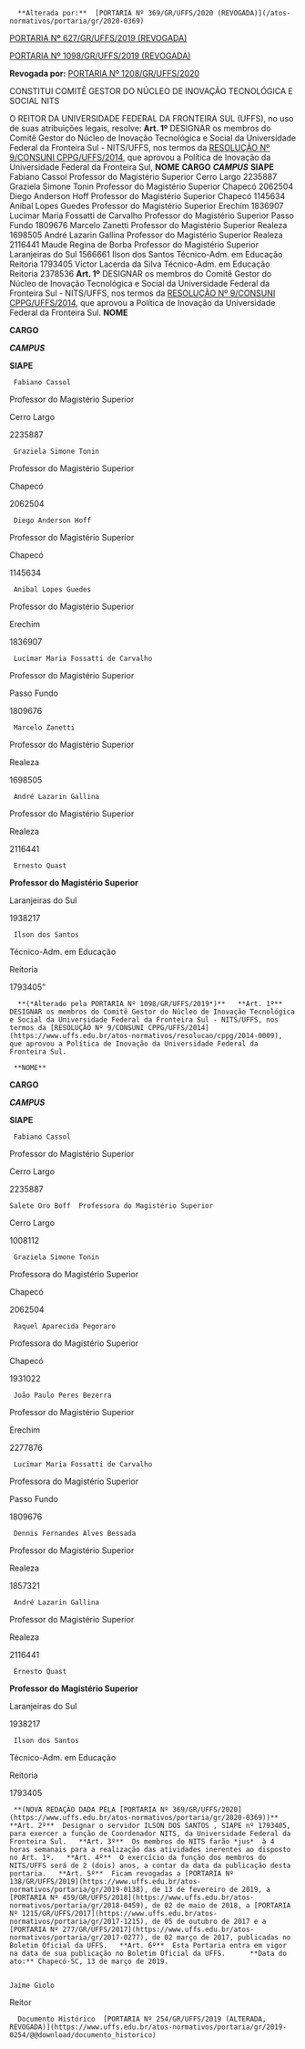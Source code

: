       **Alterada por:**  [PORTARIA Nº 369/GR/UFFS/2020 (REVOGADA)](/atos-normativos/portaria/gr/2020-0369) 

  [PORTARIA Nº 627/GR/UFFS/2019 (REVOGADA)](/atos-normativos/portaria/gr/2019-0627) 

  [PORTARIA Nº 1098/GR/UFFS/2019 (REVOGADA)](/atos-normativos/portaria/gr/2019-1098) 

 **Revogada por:**  [PORTARIA Nº 1208/GR/UFFS/2020](/atos-normativos/portaria/gr/2020-1208) 

   CONSTITUI COMITÊ GESTOR DO NÚCLEO DE INOVAÇÃO TECNOLÓGICA E SOCIAL NITS  

 O REITOR DA UNIVERSIDADE FEDERAL DA FRONTEIRA SUL (UFFS), no uso de suas atribuições legais, resolve: **Art. 1º**  DESIGNAR os membros do Comitê Gestor do Núcleo de Inovação Tecnológica e Social da Universidade Federal da Fronteira Sul - NITS/UFFS, nos termos da [RESOLUÇÃO Nº 9/CONSUNI CPPG/UFFS/2014](https://www.uffs.edu.br/atos-normativos/resolucao/cppg/2014-0009), que aprovou a Política de Inovação da Universidade Federal da Fronteira Sul,     **NOME**   **CARGO**    ***CAMPUS***    **SIAPE**     Fabiano Cassol   Professor do Magistério Superior   Cerro Largo   2235887     Graziela Simone Tonin   Professor do Magistério Superior   Chapecó   2062504     Diego Anderson Hoff   Professor do Magistério Superior   Chapecó   1145634     Anibal Lopes Guedes   Professor do Magistério Superior   Erechim   1836907     Lucimar Maria Fossatti de Carvalho   Professor do Magistério Superior   Passo Fundo   1809676     Marcelo Zanetti   Professor do Magistério Superior   Realeza   1698505     André Lazarin Gallina   Professor do Magistério Superior   Realeza   2116441     Maude Regina de Borba  Professor do Magistério Superior  Laranjeiras do Sul   1566661     Ilson dos Santos   Técnico-Adm. em Educação   Reitoria   1793405     Victor Lacerda da Silva   Técnico-Adm. em Educação   Reitoria   2378536        **Art. 1º** DESIGNAR os membros do Comitê Gestor do Núcleo de Inovação Tecnológica e Social da Universidade Federal da Fronteira Sul - NITS/UFFS, nos termos da [RESOLUÇÃO Nº 9/CONSUNI CPPG/UFFS/2014](https://www.uffs.edu.br/atos-normativos/resolucao/cppg/2014-0009), que aprovou a Política de Inovação da Universidade Federal da Fronteira Sul.      **NOME**

   **CARGO**

   ***CAMPUS***

   **SIAPE**

     Fabiano Cassol

   Professor do Magistério Superior

   Cerro Largo

   2235887

     Graziela Simone Tonin

   Professor do Magistério Superior

   Chapecó

   2062504

     Diego Anderson Hoff

   Professor do Magistério Superior

   Chapecó

   1145634

     Anibal Lopes Guedes

   Professor do Magistério Superior

   Erechim

   1836907

     Lucimar Maria Fossatti de Carvalho

   Professor do Magistério Superior

   Passo Fundo

   1809676

     Marcelo Zanetti

   Professor do Magistério Superior

   Realeza

   1698505

     André Lazarin Gallina

   Professor do Magistério Superior

   Realeza

   2116441

     Ernesto Quast

   **Professor do Magistério Superior**

   Laranjeiras do Sul

   1938217

     Ilson dos Santos

   Técnico-Adm. em Educação

   Reitoria

   1793405”

      **(*Alterado pela PORTARIA Nº 1098/GR/UFFS/2019*)**   **Art. 1º** DESIGNAR os membros do Comitê Gestor do Núcleo de Inovação Tecnológica e Social da Universidade Federal da Fronteira Sul - NITS/UFFS, nos termos da [RESOLUÇÃO Nº 9/CONSUNI CPPG/UFFS/2014](https://www.uffs.edu.br/atos-normativos/resolucao/cppg/2014-0009), que aprovou a Política de Inovação da Universidade Federal da Fronteira Sul.

     **NOME**

   **CARGO**

   ***CAMPUS***

   **SIAPE**

     Fabiano Cassol

   Professor do Magistério Superior

   Cerro Largo

   2235887

    Salete Oro Boff  Professora do Magistério Superior

   Cerro Largo

   1008112

     Graziela Simone Tonin

   Professora do Magistério Superior

   Chapecó

   2062504

     Raquel Aparecida Pegoraro

   Professora do Magistério Superior

   Chapecó

   1931022

     João Paulo Peres Bezerra

   Professor do Magistério Superior

   Erechim

   2277876

     Lucimar Maria Fossatti de Carvalho

   Professora do Magistério Superior

   Passo Fundo

   1809676

     Dennis Fernandes Alves Bessada

   Professor do Magistério Superior

   Realeza

   1857321

     André Lazarin Gallina

   Professor do Magistério Superior

   Realeza

   2116441

     Ernesto Quast

   **Professor do Magistério Superior**

   Laranjeiras do Sul

   1938217

     Ilson dos Santos

   Técnico-Adm. em Educação

   Reitoria

   1793405

     **(NOVA REDAÇÃO DADA PELA [PORTARIA Nº 369/GR/UFFS/2020](https://www.uffs.edu.br/atos-normativos/portaria/gr/2020-0369))**   **Art. 2º**  Designar o servidor ILSON DOS SANTOS , SIAPE nº 1793405, para exercer a função de Coordenador NITS, da Universidade Federal da Fronteira Sul.   **Art. 3º**  Os membros do NITS farão *jus*  à 4 horas semanais para a realização das atividades inerentes ao disposto no Art. 1º.   **Art. 4º**  O exercício da função dos membros do NITS/UFFS será de 2 (dois) anos, a contar da data da publicação desta portaria.   **Art. 5º**  Ficam revogadas a [PORTARIA Nº 138/GR/UFFS/2019](https://www.uffs.edu.br/atos-normativos/portaria/gr/2019-0138), de 13 de fevereiro de 2019, a [PORTARIA Nº 459/GR/UFFS/2018](https://www.uffs.edu.br/atos-normativos/portaria/gr/2018-0459), de 02 de maio de 2018, a [PORTARIA Nº 1215/GR/UFFS/2017](https://www.uffs.edu.br/atos-normativos/portaria/gr/2017-1215), de 05 de outubro de 2017 e a [PORTARIA Nº 277/GR/UFFS/2017](https://www.uffs.edu.br/atos-normativos/portaria/gr/2017-0277), de 02 março de 2017, publicadas no Boletim Oficial da UFFS.   **Art. 6º**  Esta Portaria entra em vigor na data de sua publicação no Boletim Oficial da UFFS.      **Data do ato:** Chapecó-SC, 13 de março de 2019.   
 

    Jaime Giolo   
 Reitor 

      Documento Histórico  [PORTARIA Nº 254/GR/UFFS/2019 (ALTERADA, REVOGADA)](https://www.uffs.edu.br/atos-normativos/portaria/gr/2019-0254/@@download/documento_historico)     
      
